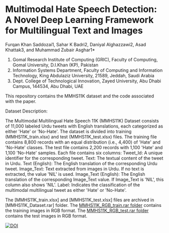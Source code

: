 # Multimodal Hate Speech Detection: A Novel Deep Learning Framework for Multilingual Text and Images
Furqan Khan Saddozai1, Sahar K Badri2, Daniyal Alghazzawi2, Asad Khattak3, and Muhammad Zubair Asghar1*
1. Gomal Research Institute of Computing (GRIC), Faculty of Computing, Gomal University, D.I.Khan (KP), Pakistan
2. Information Systems Department, Faculty of Computing and Information Technology, King Abdulaziz University, 21589, Jeddah, Saudi Arabia
3. Dept. College of Technological Innovation, Zayed University, Abu Dhabi Campus, 144534, Abu Dhabi, UAE

This repository contains the MMHS11K dataset and the code associated with the paper.
 
 
 Dataset Description:

The Multimodal Multilingual Hate Speech 11K (MMHS11K) Dataset consists of 11,000 labeled Urdu tweets with English translations, each categorized as either 'Hate' or 'No-Hate'. The dataset is divided into training (MMHS11K_train.xlsx) and test (MMHS11K_test.xlsx) files. The training file contains 8,800 records with an equal distribution (i.e., 4,400) of 'Hate' and 'No-Hate' classes. The test file contains 2,200 records with 1,100 'Hate' and 1,100 'No-Hate' samples. Each file contains six columns:
Tweet_Id: A unique identifier for the corresponding tweet.
Text: The textual content of the tweet in Urdu.
Text (English): The English translation of the corresponding Urdu tweet.
Image_Text: Text extracted from images in Urdu. If no text is extracted, the value 'NIL' is used.
Image_Text (English): The English translation of the corresponding Image_Text value. If Image_Text is 'NIL', this column also shows 'NIL'.
Label: Indicates the classification of the multimodal multilingual tweet as either 'Hate' or 'No-Hate'.

The  [MMHS11K_train.xlsx] and [MMHS11K_test.xlsx] files are archived in [MMHS11K_Dataset.rar] folder. 
The [MMHS11K_RGB_train.rar folder](https://drive.google.com/file/d/1bX7QugmnIv-r8U6xVZKjqNQuOkXsF4tc/view?usp=sharing) contains the training images in RGB format.
The [MMHS11K_RGB_test.rar folder](https://drive.google.com/file/d/1TSRPlE-mVPoUqReJTZye0fyBYmZUz_Ok/view?usp=sharing) contains the test images in RGB format.

[![DOI](https://zenodo.org/badge/DOI/10.5281/zenodo.14787594.svg)](https://doi.org/10.5281/zenodo.14787594)

